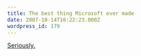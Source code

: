 ```yaml
---
title: The best thing Microsoft ever made
date: 2007-10-14T16:22:23.000Z
wordpress_id: 179
---
```


[Seriously.](http://www.microsoft.com/hardware/mouseandkeyboard/productdetails.aspx?pid=004)



